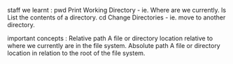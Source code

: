 staff we learnt :
pwd
Print Working Directory - ie. Where are we currently.
ls
List the contents of a directory.
cd
Change Directories - ie. move to another directory.

important concepts :
Relative path
A file or directory location relative to where we currently are in the file system.
Absolute path
A file or directory location in relation to the root of the file system.
